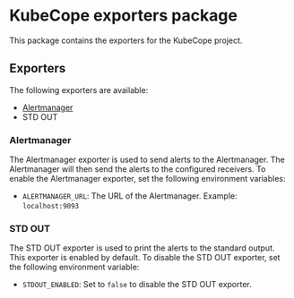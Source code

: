 # KubeCope exporters package
This package contains the exporters for the KubeCope project.

## Exporters
The following exporters are available:
- [Alertmanager](https://github.com/prometheus/alertmanager)
- STD OUT

### Alertmanager
The Alertmanager exporter is used to send alerts to the Alertmanager. The Alertmanager will then send the alerts to the configured receivers.
To enable the Alertmanager exporter, set the following environment variables:
- `ALERTMANAGER_URL`: The URL of the Alertmanager. Example: `localhost:9093`

### STD OUT
The STD OUT exporter is used to print the alerts to the standard output. This exporter is enabled by default.
To disable the STD OUT exporter, set the following environment variable:
- `STDOUT_ENABLED`: Set to `false` to disable the STD OUT exporter.